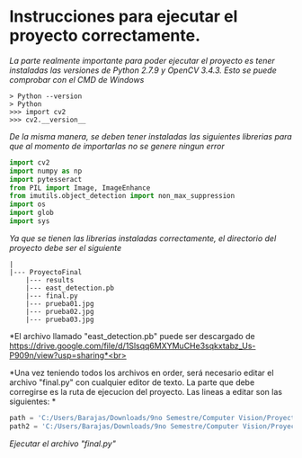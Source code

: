 # Instrucciones para ejecutar el proyecto correctamente.
*La parte realmente importante para poder ejecutar el proyecto es tener instaladas las versiones de Python 2.7.9 y OpenCV 3.4.3. Esto se puede comprobar con el CMD de Windows*<br>
```Consola
> Python --version
> Python
>>> import cv2
>>> cv2.__version__
```
*De la misma manera, se deben tener instaladas las siguientes librerias para que al momento de importarlas no se genere ningun error*<br>
```Python
import cv2
import numpy as np
import pytesseract
from PIL import Image, ImageEnhance
from imutils.object_detection import non_max_suppression
import os
import glob
import sys
```
*Ya que se tienen las librerias instaladas correctamente, el directorio del proyecto debe ser el siguiente*<br>
```Consola
|
|--- ProyectoFinal
    |--- results
    |--- east_detection.pb
    |--- final.py
    |--- prueba01.jpg
    |--- prueba02.jpg
    |--- prueba03.jpg
```
*El archivo llamado "east_detection.pb" puede ser descargado de https://drive.google.com/file/d/1Slsqq6MXYMuCHe3sqkxtabz_Us-P909n/view?usp=sharing*<br>

*Una vez teniendo todos los archivos en order, será necesario editar el archivo "final.py" con cualquier editor de texto. La parte que debe corregirse es la ruta de ejecucion del proyecto. Las lineas a editar son las siguientes: *<br>
```Python
path = 'C:/Users/Barajas/Downloads/9no Semestre/Computer Vision/ProyectoFinal/results/' #Localización del directorio "results"
path2 = 'C:/Users/Barajas/Downloads/9no Semestre/Computer Vision/ProyectoFinal' #Localizacion del directorio del proyecto
```
*Ejecutar el archivo "final.py"*<br>
